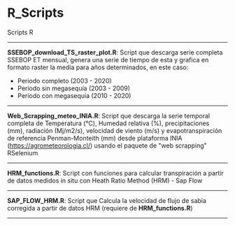 # R_Scripts
Scripts R 

-------------------------------------------------------------------------------------------------------------------------------------------------------------------------

**SSEBOP_download_TS_raster_plot.R**: Script que descarga serie completa SSEBOP ET mensual, genera una serie de tiempo de esta y grafica en formato raster la media para años determinados, en este caso:

 * Periodo completo (2003 - 2020)
 * Periodo sin megasequía (2003 - 2009)
 * Periodo con megasequía (2010 - 2020)


-------------------------------------------------------------------------------------------------------------------------------------------------------------------------

**Web_Scrapping_meteo_INIA.R**: Script que descarga la serie temporal completa de Temperatura (°C), Humedad relativa (%), precipitaciones (mm), radiación (Mj/m2/s), velocidad de viento (m/s) y evapotranspiración de referencia Penman-Monteith (mm) desde plataforma INIA (https://agrometeorologia.cl/) usando el paquete de "web scrapping" RSelenium

-------------------------------------------------------------------------------------------------------------------------------------------------------------------------

**HRM_functions.R**: Script con funciones para calcular transpiración a partir de datos medidos in situ con Heath Ratio Method (HRM) - Sap Flow

-------------------------------------------------------------------------------------------------------------------------------------------------------------------------

**SAP_FLOW_HRM.R**: Script que Calcula la velocidad de flujo de sabia corregida a partir de datos HRM (requiere de **HRM_functions.R**)

-------------------------------------------------------------------------------------------------------------------------------------------------------------------------
